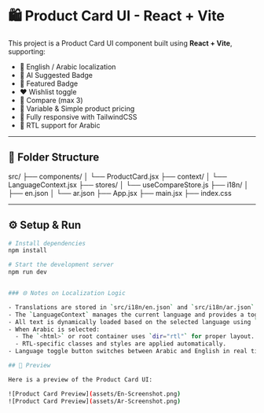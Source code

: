 # 🛍️ Product Card UI - React + Vite

This project is a Product Card UI component built using **React + Vite**, supporting:
- 💬 English / Arabic localization
- 🧠 AI Suggested Badge
- 🌟 Featured Badge
- ❤️ Wishlist toggle
- 🔁 Compare (max 3)
- 💸 Variable & Simple product pricing
- 📱 Fully responsive with TailwindCSS
- 🔄 RTL support for Arabic

---

## 📁 Folder Structure

src/
├── components/
│   └── ProductCard.jsx
├── context/
│   └── LanguageContext.jsx
├── stores/
│   └── useCompareStore.js
├── i18n/
│   ├── en.json
│   └── ar.json
├── App.jsx
├── main.jsx
├── index.css




---

## ⚙️ Setup & Run

```bash
# Install dependencies
npm install

# Start the development server
npm run dev


### 🌐 Notes on Localization Logic

- Translations are stored in `src/i18n/en.json` and `src/i18n/ar.json`.
- The `LanguageContext` manages the current language and provides a toggle function.
- All text is dynamically loaded based on the selected language using `useLanguage()`.
- When Arabic is selected:
  - The `<html>` or root container uses `dir="rtl"` for proper layout.
  - RTL-specific classes and styles are applied automatically.
- Language toggle button switches between Arabic and English in real time without page reload.

## 📸 Preview

Here is a preview of the Product Card UI:

![Product Card Preview](assets/En-Screenshot.png)
![Product Card Preview](assets/Ar-Screenshot.png)

